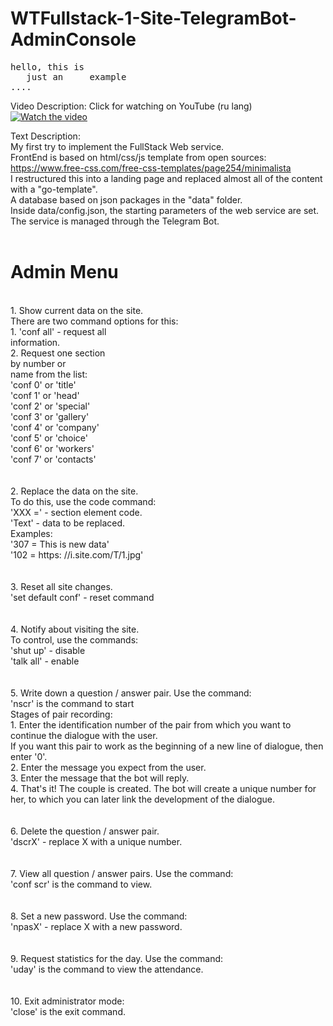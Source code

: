 # WTFullstack-1-Site-TelegramBot-AdminConsole

<pre>
hello, this is
   just an     example
....
</pre>

Video Description:
Click for watching on YouTube (ru lang)
[![Watch the video](https://img.youtube.com/vi/mlLJmS0dBM4/maxresdefault.jpg)](https://www.youtube.com/watch?v=mlLJmS0dBM4&t=503s)

Text Description:<br>
My first try to implement the FullStack Web service.<br>
FrontEnd is based on html/css/js template from open sources:<br>
https://www.free-css.com/free-css-templates/page254/minimalista<br>
I restructured this into a landing page and replaced almost all of the content with a "go-template".<br>
A database based on json packages in the "data" folder.<br>
Inside data/config.json, the starting parameters of the web service are set.<br>
The service is managed through the Telegram Bot.<br><br>
# Admin Menu
<br>
1. Show current data on the site.<br>
There are two command options for this:<br>
   1. 'conf all' - request all<br>
   information.<br>
   2. Request one section<br>
   by number or<br>
   name from the list:<br>
      'conf 0' or 'title'<br>
      'conf 1' or 'head'<br>
      'conf 2' or 'special'<br>
      'conf 3' or 'gallery'<br>
      'conf 4' or 'company'<br>
      'conf 5' or 'choice'<br>
      'conf 6' or 'workers'<br>
      'conf 7' or 'contacts'<br>
<br>
<br>
2. Replace the data on the site.<br>
To do this, use the code command:<br>
   'XXX =' - section element code.<br>
   'Text' - data to be replaced.<br>
   Examples:<br>
      '307 = This is new data'<br>
      '102 = https: //i.site.com/T/1.jpg'<br>
<br>
<br>
3. Reset all site changes.<br>
   'set default conf' - reset command<br>
<br>
<br>
4. Notify about visiting the site.<br>
To control, use the commands:<br>
   'shut up' - disable<br>
   'talk all' - enable<br>
<br>
<br>
5. Write down a question / answer pair. Use the command:<br>
   'nscr' is the command to start<br>
Stages of pair recording:<br>
   1. Enter the identification number of the pair from which you want to continue the dialogue with the user.<br>
If you want this pair to work as the beginning of a new line of dialogue, then enter '0'.<br>
   2. Enter the message you expect from the user.<br>
   3. Enter the message that the bot will reply.<br>
   4. That's it! The couple is created. The bot will create a unique number for her, to which you can later link the development of the dialogue.<br>
<br>
<br>
6. Delete the question / answer pair.<br>
    'dscrX' - replace X with a unique number.<br>
<br>
<br>
7. View all question / answer pairs. Use the command:<br>
   'conf scr' is the command to view.<br>
<br>
<br>
8. Set a new password. Use the command:<br>
   'npasX' - replace X with a new password.<br>
<br>
<br>
9. Request statistics for the day. Use the command:<br>
   'uday' is the command to view the attendance.<br>
<br>
<br>
10. Exit administrator mode:<br>
   'close' is the exit command.<br>
<br>
